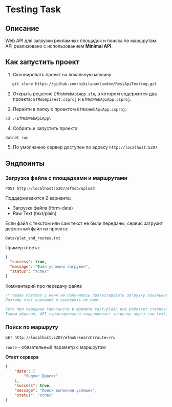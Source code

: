 # Testing Task

## Описание
Web API для загрузки рекламных площадок и поиска по маршрутам.  
API реализовано с использованием **Minimal API**.  

## Как запустить проект

1. Склонировать проект на локальную машину
```bash
   git clone https://github.com/nikitapavlovdev/RestApiTesting.git
```
2. Открыть решение `EfMobWebApiApp.sln`, в котором содержится два проекта: `EfMobApiTest.csproj` и `EfMobWebApiApp.csproj`.

3. Перейти в папку с проектом `EfMobWebApiApp.csproj`:
```bash
cd .\EfMobWebApiApp\
```
4. Собрать и запустить проекта
```bash
dotnet run 
```
5. По умолчанию сервер доступен по адресу `http://localhost:5207`.

## Эндпоинты

### Загрузка файла с площадками и маршрутами
`POST http://localhost:5207/efmob/upload`

Поддерживаются 2 варианта:
* Загрузка файла (form-data)
* Raw Text (text/plain)

Если файл с текстом или сам текст не были переданы, сервис загрузит дефолтный файл из проекта:

`Data/plat_and_routes.txt`

Пример ответа:
```json
{
  "success": true,
  "message": "Файл успешно загружен",
  "status": "Успех"
}
```
Комментарий про передачу файла 
```csharp
/* Через Postman у меня не получилось протестировать загрузку локального файла (он не подгружался корректно в multipart/form-data).
Поэтому этот сценарий я проверить не смог.

Зато при передаче raw-текста в формате text/plain всё работает стабильно.
Таким образом, API гарантированно поддерживает загрузку через raw text, а также работу с файлом, если он будет отправлен корректно (например, через другой клиент или напрямую из кода). */
```

### Поиск по маршруту
`GET http://localhost:5207/efmob/search?route=/ru `

`route` - обязательный параметр с маршрутом

**Ответ сервера**
```json
{
    "data": [
        "Яндекс.Директ"
    ],
    "success": true,
    "message": "Поиск выполнен успешно",
    "status": "Успех"
}
```


